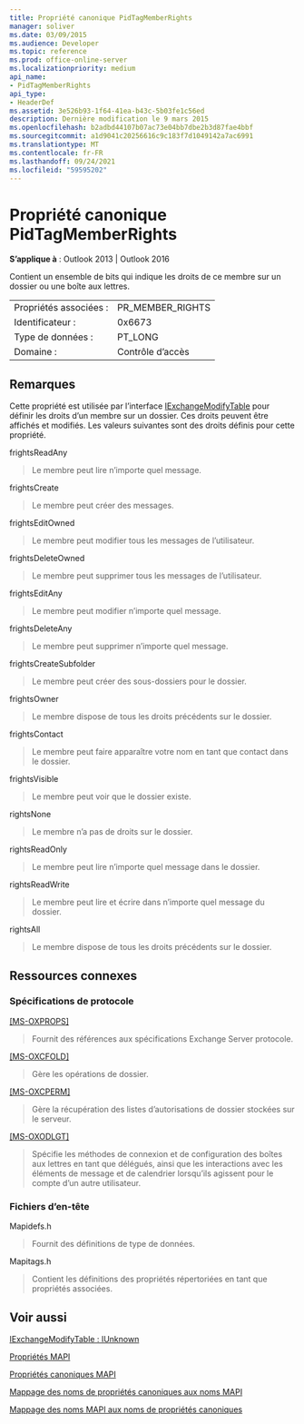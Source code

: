 ```yaml
---
title: Propriété canonique PidTagMemberRights
manager: soliver
ms.date: 03/09/2015
ms.audience: Developer
ms.topic: reference
ms.prod: office-online-server
ms.localizationpriority: medium
api_name:
- PidTagMemberRights
api_type:
- HeaderDef
ms.assetid: 3e526b93-1f64-41ea-b43c-5b03fe1c56ed
description: Dernière modification le 9 mars 2015
ms.openlocfilehash: b2adbd44107b07ac73e04bb7dbe2b3d87fae4bbf
ms.sourcegitcommit: a1d9041c20256616c9c183f7d1049142a7ac6991
ms.translationtype: MT
ms.contentlocale: fr-FR
ms.lasthandoff: 09/24/2021
ms.locfileid: "59595202"
---
```

# <a name="pidtagmemberrights-canonical-property"></a>Propriété canonique PidTagMemberRights

  
  
**S’applique à** : Outlook 2013 | Outlook 2016 
  
Contient un ensemble de bits qui indique les droits de ce membre sur un dossier ou une boîte aux lettres.
  
|||
|:-----|:-----|
|Propriétés associées :  <br/> |PR_MEMBER_RIGHTS  <br/> |
|Identificateur :  <br/> |0x6673  <br/> |
|Type de données :  <br/> |PT_LONG  <br/> |
|Domaine :  <br/> |Contrôle d’accès  <br/> |
   
## <a name="remarks"></a>Remarques

Cette propriété est utilisée par l’interface [IExchangeModifyTable](iexchangemodifytableiunknown.md) pour définir les droits d’un membre sur un dossier. Ces droits peuvent être affichés et modifiés. Les valeurs suivantes sont des droits définis pour cette propriété. 
  
frightsReadAny
  
> Le membre peut lire n’importe quel message.
    
frightsCreate
  
> Le membre peut créer des messages.
    
frightsEditOwned
  
> Le membre peut modifier tous les messages de l’utilisateur.
    
frightsDeleteOwned
  
> Le membre peut supprimer tous les messages de l’utilisateur.
    
frightsEditAny
  
> Le membre peut modifier n’importe quel message.
    
frightsDeleteAny
  
> Le membre peut supprimer n’importe quel message.
    
frightsCreateSubfolder
  
> Le membre peut créer des sous-dossiers pour le dossier.
    
frightsOwner
  
> Le membre dispose de tous les droits précédents sur le dossier.
    
frightsContact
  
> Le membre peut faire apparaître votre nom en tant que contact dans le dossier.
    
frightsVisible
  
> Le membre peut voir que le dossier existe.
    
rightsNone
  
> Le membre n’a pas de droits sur le dossier.
    
rightsReadOnly
  
> Le membre peut lire n’importe quel message dans le dossier.
    
rightsReadWrite
  
> Le membre peut lire et écrire dans n’importe quel message du dossier.
    
rightsAll
  
> Le membre dispose de tous les droits précédents sur le dossier.
    
## <a name="related-resources"></a>Ressources connexes

### <a name="protocol-specifications"></a>Spécifications de protocole

[[MS-OXPROPS]](https://msdn.microsoft.com/library/f6ab1613-aefe-447d-a49c-18217230b148%28Office.15%29.aspx)
  
> Fournit des références aux spécifications Exchange Server protocole.
    
[[MS-OXCFOLD]](https://msdn.microsoft.com/library/c0f31b95-c07f-486c-98d9-535ed9705fbf%28Office.15%29.aspx)
  
> Gère les opérations de dossier.
    
[[MS-OXCPERM]](https://msdn.microsoft.com/library/944ddb65-6249-4c34-a46e-363fcd37195e%28Office.15%29.aspx)
  
> Gère la récupération des listes d’autorisations de dossier stockées sur le serveur.
    
[[MS-OXODLGT]](https://msdn.microsoft.com/library/01a89b11-9c43-4c40-b147-8f6a1ef5a44f%28Office.15%29.aspx)
  
> Spécifie les méthodes de connexion et de configuration des boîtes aux lettres en tant que délégués, ainsi que les interactions avec les éléments de message et de calendrier lorsqu’ils agissent pour le compte d’un autre utilisateur.
    
### <a name="header-files"></a>Fichiers d’en-tête

Mapidefs.h
  
> Fournit des définitions de type de données.
    
Mapitags.h
  
> Contient les définitions des propriétés répertoriées en tant que propriétés associées.
    
## <a name="see-also"></a>Voir aussi



[IExchangeModifyTable : IUnknown](iexchangemodifytableiunknown.md)


[Propriétés MAPI](mapi-properties.md)
  
[Propriétés canoniques MAPI](mapi-canonical-properties.md)
  
[Mappage des noms de propriétés canoniques aux noms MAPI](mapping-canonical-property-names-to-mapi-names.md)
  
[Mappage des noms MAPI aux noms de propriétés canoniques](mapping-mapi-names-to-canonical-property-names.md)

